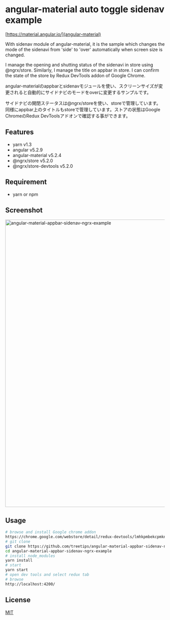 # angular-material auto toggle sidenav example

[https://material.angular.io/](angular-material)

With sidenav module of angular-material, it is the sample which changes the mode of the sidenavi from 'side' to 'over' automatically when screen size is changed.

I manage the opening and shutting status of the sidenavi in store using @ngrx/store. Similarly, I manage the title on appbar in store. I can confirm the state of the store by Redux DevTools addon of Google Chrome.

angular-materialのappbarとsidenavモジュールを使い、スクリーンサイズが変更されると自動的にサイドナビのモードをoverに変更するサンプルです。

サイドナビの開閉ステータスは@ngrx/storeを使い、storeで管理しています。同様にappbar上のタイトルもstoreで管理しています。ストアの状態はGoogle ChromeのRedux DevToolsアドオンで確認する事ができます。

## Features

- yarn v1.3
- angular v5.2.9
- angular-material v5.2.4
- @ngrx/store v5.2.0
- @ngrx/store-devtools v5.2.0

## Requirement

- yarn or npm

## Screenshot

<img width="905" alt="angular-material-appbar-sidenav-ngrx-example" src="https://user-images.githubusercontent.com/12574048/38794574-853274d6-4190-11e8-8cd3-6d47c689720c.gif">

## Usage

```bash
# browse and install Google chrome addon
https://chrome.google.com/webstore/detail/redux-devtools/lmhkpmbekcpmknklioeibfkpmmfibljd?hl=ja
# git clone
git clone https://github.com/treetips/angular-material-appbar-sidenav-ngrx-example.git
cd angular-material-appbar-sidenav-ngrx-example
# install node_modules
yarn install
# start
yarn start
# open dev tools and select redux tab
# browse
http://localhost:4200/
```

## License

[MIT](http://b4b4r07.mit-license.org)